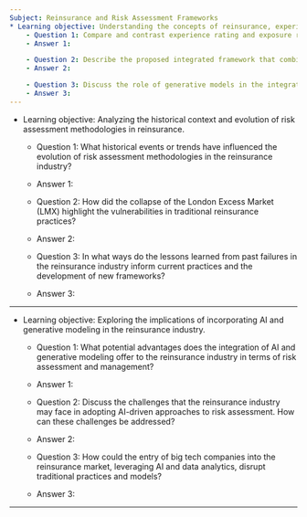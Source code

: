 ```yaml
---
Subject: Reinsurance and Risk Assessment Frameworks
* Learning objective: Understanding the concepts of reinsurance, experience rating, exposure rating, and their integration into a generative framework.
    - Question 1: Compare and contrast experience rating and exposure rating in the context of reinsurance. What are the advantages and limitations of each approach?
    - Answer 1: 

    - Question 2: Describe the proposed integrated framework that combines experience rating and exposure rating. How does this framework enhance the accuracy of risk assessment in reinsurance?
    - Answer 2: 

    - Question 3: Discuss the role of generative models in the integrated framework for reinsurance. How do these models contribute to the calibration of risk assessments?
    - Answer 3: 
---
```

* Learning objective: Analyzing the historical context and evolution of risk assessment methodologies in reinsurance.
    - Question 1: What historical events or trends have influenced the evolution of risk assessment methodologies in the reinsurance industry?
    - Answer 1: 

    - Question 2: How did the collapse of the London Excess Market (LMX) highlight the vulnerabilities in traditional reinsurance practices?
    - Answer 2: 

    - Question 3: In what ways do the lessons learned from past failures in the reinsurance industry inform current practices and the development of new frameworks?
    - Answer 3: 
---
* Learning objective: Exploring the implications of incorporating AI and generative modeling in the reinsurance industry.
    - Question 1: What potential advantages does the integration of AI and generative modeling offer to the reinsurance industry in terms of risk assessment and management?
    - Answer 1: 

    - Question 2: Discuss the challenges that the reinsurance industry may face in adopting AI-driven approaches to risk assessment. How can these challenges be addressed?
    - Answer 2: 

    - Question 3: How could the entry of big tech companies into the reinsurance market, leveraging AI and data analytics, disrupt traditional practices and models?
    - Answer 3: 
---
